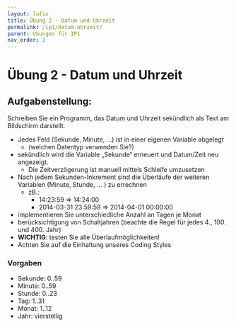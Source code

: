 ```yaml
---
layout: lufix
title: Übung 2 - Datum und Uhrzeit
permalink: /ip1/datum-uhrzeit/
parent: Übungen für IP1
nav_order: 2
---
```


# Übung 2 - Datum und Uhrzeit

## Aufgabenstellung:

Schreiben Sie ein Programm, das Datum und Uhrzeit sekündlich als Text am Bildschirm darstellt.

- Jedes Feld (Sekunde, Minute, …) ist in einer eigenen Variable abgelegt
  - (welchen Datentyp verwenden Sie?)
- sekündlich wird die Variable „Sekunde“ erneuert und Datum/Zeit neu angezeigt.
  - Die Zeitverzögerung ist manuell mittels Schleife umzusetzen
- Nach jedem Sekunden-Inkrement sind die Überläufe der weiteren Variablen (Minute, Stunde, … ) zu errechnen
  - zB.:
    - 14:23:59 => 14:24:00
    - 2014-03-31 23:59:59 => 2014-04-01 00:00:00
- implementieren Sie unterschiedliche Anzahl an Tagen je Monat
- berücksichtigung von Schaltjahren (beachte die Regel für jedes 4., 100. und 400. Jahr)
- **WICHTIG**: testen Sie alle Überlaufmöglichkeiten!
- Achten Sie auf die Einhaltung unseres Coding Styles

### Vorgaben

- Sekunde: 0..59
- Minute: 0..59
- Stunde: 0..23
- Tag: 1..31
- Monat: 1..12
- Jahr: vierstellig
